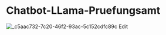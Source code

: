 # Chatbot-LLama-Pruefungsamt
![_c5aac732-7c20-46f2-93ac-5c152cdfc89c](https://github.com/Schmidt-jan/Chatbot-LLama-Pruefungsamt/assets/73313922/01ddc0ca-5e5a-4782-8124-d9c1da357372)
Edit